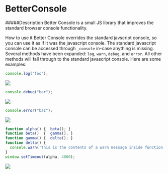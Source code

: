 BetterConsole
=============

#####Description
Better Console is a small JS library that improves the standard browser console functionality.

How to use it
Better Console overrides the standard javscript console, so  you can use it as if it was the javascript console.  The standard javascript console can be accessed through `_console` in-case anything is missing.  Several methods have been expanded: `log`, `warn`, `debug`, and `error`.  All other methods will fall through to the standard javascript console.  Here are some examples:

```javascript
console.log("foo");
```
![](http://makeitupasigo.com/docs/BetterConsole/logFoo.PNG)

```javascript
console.debug("bar");
```
![](http://makeitupasigo.com/docs/BetterConsole/debugBar.PNG)

```javascript
console.error("baz");
```
![](http://makeitupasigo.com/docs/BetterConsole/error_Baz.PNG)


```javascript
function alpha() {	beta();	}
function beta()  {	gamma(); }
function gamma() {	delta(); }
function delta() {
  console.warn('This is the contents of a warn message inside function delta.')
}				
window.setTimeout(alpha, 4000);	
```
![](http://makeitupasigo.com/docs/BetterConsole/warnWithStack.PNG)





